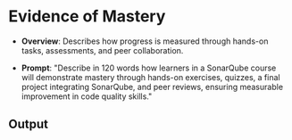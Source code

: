 # Evidence of Mastery

- **Overview**: Describes how progress is measured through hands-on tasks, assessments, and peer collaboration.

- **Prompt**: "Describe in 120 words how learners in a SonarQube course will demonstrate mastery through hands-on exercises, quizzes, a final project integrating SonarQube, and peer reviews, ensuring measurable improvement in code quality skills."

## Output